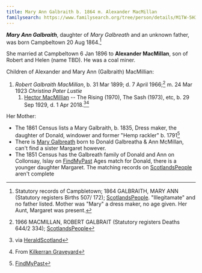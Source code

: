 ```yaml
---
title: Mary Ann Galbraith b. 1864 m. Alexander MacMillan
familysearch: https://www.familysearch.org/tree/person/details/M1TW-5H3
---
```

***Mary Ann Galbraith***, daughter of *Mary Galbreath* and an unknown father, was born Campbeltown 20 Aug 1864.[^birth]

She married at Campbeltown 6 Jan 1896 to **Alexander MacMillan**, son of Robert and Helen (name TBD).  He was a coal miner.

Children of Alexander and Mary Ann (Galbraith) MacMillian:

1. *Robert Galbraith MacMillan*, b. 31 Mar 1899;  d. 7 April 1966;[^robert-death] m. 24 Mar 1923 *Christina Pater Lustie*
    1. [Hector MacMillian](https://www.familysearch.org/tree/person/details/GXGJ-BL9) -- The Rising (1970), The Sash (1973), etc, b. 29 Sep 1929, d. 1 Apr 2018.[^hector-death][^grandparents]

Her Mother:
* The 1861 Census lists a Mary Galbraith, b. 1835, Dress maker, the daughter of Donald, windower and former "Hemp rackler" b. 1791[^census1861]
* There is [Mary Galbreath](/sources/opr-campbeltown-births.md#1832-07-05-mary-galbreath) born to Donald Galbreatha & Ann McMillan, can't find a sister Margaret however.
* The 1851 Census has the Galbreath family of Donald and Ann on Collonsay, Islay on [FindMyPast](https://www.findmypast.com/transcript?id=GBC/1851/0019324931&expand=true)  Ages match for Donald, there is a younger daughter Margaret.  The matching records on [ScotlandsPeople](https://www.scotlandspeople.gov.uk/record-results?search_type=people&event=%28B%20OR%20C%20OR%20S%29&record_type%5B0%5D=opr_births&church_type=Old%20Parish%20Registers&dl_cat=church&dl_rec=church-births-baptisms&surname=Galbr&surname_so=starts&forename_so=starts&from_year=1825&to_year=1845&parent_names=Don&parent_names_so=starts&parent_name_two_so=starts&county=ARGYLL&record=Church%20of%20Scotland%20%28old%20parish%20registers%29%20Roman%20Catholic%20Church%20Other%20churches&rd_real_name%5B0%5D=JURA%20AND%20COLONSAY%20OR%20COLONSAY%20AND%20ORONSAY%20OR%20COLONSAY&rd_display_name%5B0%5D=JURA%20AND%20COLONSAY%7CCOLONSAY%20AND%20ORONSAY%7CCOLONSAY_COLONSAY&rd_label%5B0%5D=COLONSAY&rd_name%5B0%5D=JURA%20AND%20COLONSAY%20OR%20COLONSAY%20AND%20ORONSAY%20OR%20COLONSAY&sort=asc&order=Date&field=year) aren't complete


[^birth]: Statutory records of Campbletown; 1864 GALBRAITH, MARY ANN (Statutory registers Births 507/ 172);
  [ScotlandsPeople](https://www.scotlandspeople.gov.uk/view-image/nrs_stat_births/39785221).  "Illegitamate" and no father listed.
  Mother was "Mary" a dress maker, no age given.  Her Aunt, Margaret was present.

[^marriage]: Statutory records of Campbeltown; 1896 GALBRAITH, MARY ANN (Statutory registers Marriages 507/ 3); 
  [ScotlandsPeople](https://www.scotlandspeople.gov.uk/view-image/nrs_stat_marriages/10909689).  The record is hard to read but says she was 
  a domestic servant and something about "illegitamate [something]"
  
[^census1861]: [FindMyPast](https://www.findmypast.com/transcript?id=GBC/1861/0022162201)
  
[^grandparents]: From [Kilkerran Graveyard](/sources/kilkerran-graveyard.md#page-24)

[^hector-death]:  via [HeraldScotland](https://www.heraldscotland.com/opinion/16161208.obituary---hector-macmillan-playwright-author-luthier-known-sash/)

[^robert-marriage]: Statutory records of Cambuslang, Lanark; 1923 MACMILLAN, ROBERT (Statutory registers Marriages 627/ 43); [ScotlandsPeople](https://www.scotlandspeople.gov.uk/view-image/nrs_stat_marriages/9343360)

[^robert-death]: 1966 MACMILLAN, ROBERT GALBRAIT (Statutory registers Deaths 644/2 334); [ScotlandsPeople](https://www.scotlandspeople.gov.uk/view-image/nrs_stat_deaths/11777868)
